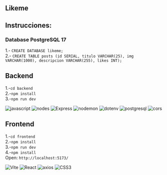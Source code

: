## Likeme

## Instrucciones:
### Database PostgreSQL 17
1.- ```CREATE DATABASE likeme;```<br>
2.- ```CREATE TABLE posts (id SERIAL, titulo VARCHAR(25), img VARCHAR(1000),
descripcion VARCHAR(255), likes INT);```<br>

## Backend
1.-```cd backend```<br>
2.-```npm install```<br>
3.-```npm run dev```<br>

![javascript](https://img.shields.io/badge/javascript-gray?style=flat&logo=javascript&logoColor=white&color=F7DF1E)
![nodes](https://img.shields.io/badge/node-v18.16.0-gray?style=flat&logo=node.js&logoColor=white&color=339933)
![Express](https://img.shields.io/badge/Express-v4.18.2-gray?style=flat&logo=Express&logoColor=white&color=000000)
![nodemon](https://img.shields.io/badge/nodemon-v3.0.1-gray?style=flat&logo=nodemon&logoColor=white&color=76D04B)
![dotenv](https://img.shields.io/badge/dotenv-v16.3.1-gray?style=flat&logo=dotenv&logoColor=white&color=ECD53F)
![postgresql](https://img.shields.io/badge/pg-v8.11.3-gray?style=flat&logo=postgresql&logoColor=white&color=4169E1)
![cors](https://img.shields.io/badge/cors-v2.8.5-gray?style=flatd&color=000000)


## Frontend
1.-```cd frontend```<br>
2.-```npm install```<br>
3.-```npm run dev```<br>
4.-```npm install```<br>
Open: ```http://localhost:5173/```<br>


![Vite](https://img.shields.io/badge/Vite-v4.4.10-gray?style=flat&logo=Vite&logoColor=white&color=646CFF)
![React](https://img.shields.io/badge/React-v18.2.0-gray?style=flat&logo=react&logoColor=white&color=61DAFB)
![axios](https://img.shields.io/badge/axios-v1.5.1-gray?style=flat&logo=axios&logoColor=white&color=5A29E4)
![CSS3](https://img.shields.io/badge/CSS3-gray?style=flat&logo=CSS3&logoColor=white&color=1572B6)
